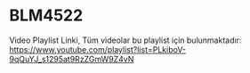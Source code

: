 # BLM4522

Video Playlist Linki, Tüm videolar bu playlist için bulunmaktadır: https://www.youtube.com/playlist?list=PLkiboV-9qQuYJ_s1295at9RzZGmW9Z4vN
